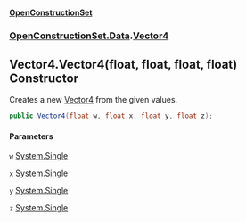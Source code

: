 #### [OpenConstructionSet](index.md 'index')
### [OpenConstructionSet.Data](index.md#OpenConstructionSet_Data 'OpenConstructionSet.Data').[Vector4](jzKTjk4swm94jQ1SgGBzAQ.md 'OpenConstructionSet.Data.Vector4')
## Vector4.Vector4(float, float, float, float) Constructor
Creates a new [Vector4](jzKTjk4swm94jQ1SgGBzAQ.md 'OpenConstructionSet.Data.Vector4') from the given values.  
```csharp
public Vector4(float w, float x, float y, float z);
```
#### Parameters
<a name='OpenConstructionSet_Data_Vector4_Vector4(float_float_float_float)_w'></a>
`w` [System.Single](https://docs.microsoft.com/en-us/dotnet/api/System.Single 'System.Single')  
  
<a name='OpenConstructionSet_Data_Vector4_Vector4(float_float_float_float)_x'></a>
`x` [System.Single](https://docs.microsoft.com/en-us/dotnet/api/System.Single 'System.Single')  
  
<a name='OpenConstructionSet_Data_Vector4_Vector4(float_float_float_float)_y'></a>
`y` [System.Single](https://docs.microsoft.com/en-us/dotnet/api/System.Single 'System.Single')  
  
<a name='OpenConstructionSet_Data_Vector4_Vector4(float_float_float_float)_z'></a>
`z` [System.Single](https://docs.microsoft.com/en-us/dotnet/api/System.Single 'System.Single')  
  
